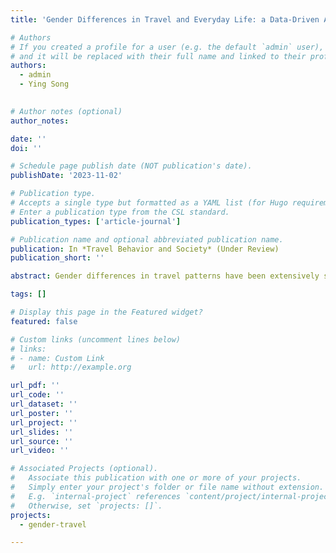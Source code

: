 ```yaml
---
title: 'Gender Differences in Travel and Everyday Life: a Data-Driven Approach to Address the Intersectional Nature of Gender as a Social Construct'

# Authors
# If you created a profile for a user (e.g. the default `admin` user), write the username (folder name) here
# and it will be replaced with their full name and linked to their profile.
authors:
  - admin
  - Ying Song
  

# Author notes (optional)
author_notes:

date: ''
doi: ''

# Schedule page publish date (NOT publication's date).
publishDate: '2023-11-02'

# Publication type.
# Accepts a single type but formatted as a YAML list (for Hugo requirements).
# Enter a publication type from the CSL standard.
publication_types: ['article-journal']

# Publication name and optional abbreviated publication name.
publication: In *Travel Behavior and Society* (Under Review)
publication_short: ''

abstract: Gender differences in travel patterns have been extensively studied in transportation realm. Recent studies have started to adopt an intersectional lens to examine gender and travel, acknowledging that the convergence of gender and other social identities creates a person’s unique travel experiences. However, studies often focus on gender disparities in trip characteristics and fail to capture the interrelationships of activities and trips throughout the day. And to address intersectionality, existing studies often divide people into groups based on gender and 1 or 2 other characteristics and compare their travel behaviors. So, study findings are restricted by these predefined intersectional groups. Therefore, this study applies the sequence alignment method (SAM) to extract behavior patterns accounting for both trips and activities in daily schedules. Then, this study applies the CHAID (Chi-square automatic interaction detection) method to account for all person-level characteristics and their combined impacts on people’s travel patterns. Last, this study examines the intersectionality nature of gendered travel patterns using statistical tests. To demonstrate the methods and results, the study uses travel survey data collected in greater Minnesota as a study case. The analysis reveals gender differences in travel patterns, such as women starting to lose their after-work personal time after having kids. The CHAID analysis identifies key person-level characteristics that significantly shape travel behavior patterns such as employment status on weekdays and age on weekends. These findings suggests that our proposed methods can address the intersectionality nature of social identities and provide novel insights into gender differences in transportation needs.

tags: []

# Display this page in the Featured widget?
featured: false

# Custom links (uncomment lines below)
# links:
# - name: Custom Link
#   url: http://example.org

url_pdf: ''
url_code: ''
url_dataset: ''
url_poster: ''
url_project: ''
url_slides: ''
url_source: ''
url_video: ''

# Associated Projects (optional).
#   Associate this publication with one or more of your projects.
#   Simply enter your project's folder or file name without extension.
#   E.g. `internal-project` references `content/project/internal-project/index.md`.
#   Otherwise, set `projects: []`.
projects:
  - gender-travel

---
```

